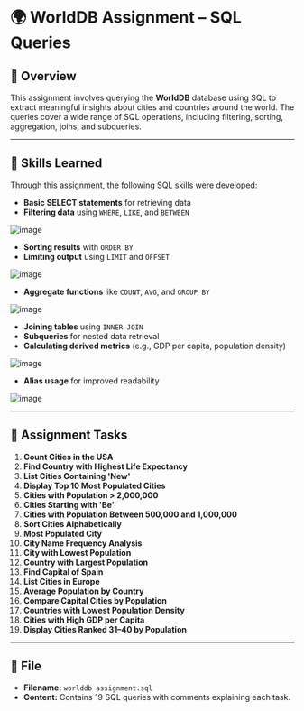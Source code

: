 # 🌍 WorldDB Assignment – SQL Queries

## 📄 Overview

This assignment involves querying the **WorldDB** database using SQL to extract meaningful insights about cities and countries around the world. The queries cover a wide range of SQL operations, including filtering, sorting, aggregation, joins, and subqueries.

---

## 🧠 Skills Learned

Through this assignment, the following SQL skills were developed:

- **Basic SELECT statements** for retrieving data
- **Filtering data** using `WHERE`, `LIKE`, and `BETWEEN`

![image](https://github.com/user-attachments/assets/1f9ec77d-5d7d-4d6e-8b5a-75ebeb8cc4cb)

- **Sorting results** with `ORDER BY`
- **Limiting output** using `LIMIT` and `OFFSET`

![image](https://github.com/user-attachments/assets/f7539b34-b125-4d43-a9da-85aa1d30c73b)
 
- **Aggregate functions** like `COUNT`, `AVG`, and `GROUP BY`
  
![image](https://github.com/user-attachments/assets/94427569-b253-4044-94d3-eee54c365916)

- **Joining tables** using `INNER JOIN`
- **Subqueries** for nested data retrieval
- **Calculating derived metrics** (e.g., GDP per capita, population density)
  
![image](https://github.com/user-attachments/assets/74a1cfd5-adcd-4bce-a571-8666d04f6a9d)
 
- **Alias usage** for improved readability
  
![image](https://github.com/user-attachments/assets/131e6626-9295-4ea8-9246-4f87c03d6870)


---

## 📌 Assignment Tasks

1. **Count Cities in the USA**
2. **Find Country with Highest Life Expectancy**
3. **List Cities Containing 'New'**
4. **Display Top 10 Most Populated Cities**
5. **Cities with Population > 2,000,000**
6. **Cities Starting with 'Be'**
7. **Cities with Population Between 500,000 and 1,000,000**
8. **Sort Cities Alphabetically**
9. **Most Populated City**
10. **City Name Frequency Analysis**
11. **City with Lowest Population**
12. **Country with Largest Population**
13. **Find Capital of Spain**
14. **List Cities in Europe**
15. **Average Population by Country**
16. **Compare Capital Cities by Population**
17. **Countries with Lowest Population Density**
18. **Cities with High GDP per Capita**
19. **Display Cities Ranked 31–40 by Population**

---

## 📂 File

- **Filename:** ``worlddb assignment.sql``
- **Content:** Contains 19 SQL queries with comments explaining each task.

